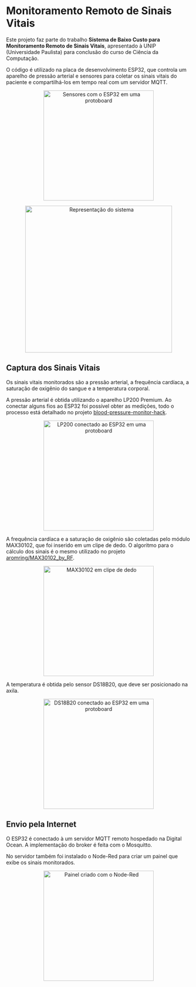 # Monitoramento Remoto de Sinais Vitais

Este projeto faz parte do trabalho **Sistema de Baixo Custo para Monitoramento Remoto de Sinais Vitais**, apresentado à UNIP (Universidade Paulista) para conclusão do curso de Ciência da Computação.

O código é utilizado na placa de desenvolvimento ESP32, que controla um aparelho de pressão arterial e sensores para coletar os sinais vitais do paciente e compartilhá-los em tempo real com um servidor MQTT.

<p align="center"><img src="https://raw.githubusercontent.com/Andreick/ESP32-health-monitor/assets/imgs/prototype.jpg" alt="Sensores com o ESP32 em uma protoboard" height="300"></p>

<p align="center"><img src="https://raw.githubusercontent.com/Andreick/ESP32-health-monitor/assets/imgs/visao_global.png" alt="Representação do sistema" height="400"></p>

## Captura dos Sinais Vitais

Os sinais vitais monitorados são a pressão arterial, a frequência cardíaca, a saturação de oxigênio do sangue e a temperatura corporal.

A pressão arterial é obtida utilizando o aparelho LP200 Premium. Ao conectar alguns fios ao ESP32 foi possível obter as medições, todo o processo está detalhado no projeto [blood-pressure-monitor-hack](https://github.com/Andreick/blood-pressure-monitor-hack).

<p align="center"><img src="https://raw.githubusercontent.com/Andreick/ESP32-health-monitor/assets/imgs/LP200.jpg" alt="LP200 conectado ao ESP32 em uma protoboard" height="300"></p>

A frequência cardíaca e a saturação de oxigênio são coletadas pelo módulo MAX30102, que foi inserido em um clipe de dedo. O algoritmo para o cálculo dos sinais é o mesmo utilizado no projeto [aromring/MAX30102_by_RF](https://github.com/aromring/MAX30102_by_RF).

<p align="center"><img src="https://raw.githubusercontent.com/Andreick/ESP32-health-monitor/assets/imgs/MAX30102.jpg" alt="MAX30102 em clipe de dedo" height="300"></p>

A temperatura é obtida pelo sensor DS18B20, que deve ser posicionado na axila.

<p align="center"><img src="https://raw.githubusercontent.com/Andreick/ESP32-health-monitor/assets/imgs/DS18B20.jpg" alt="DS18B20 conectado ao ESP32 em uma protoboard" height="300"></p>

## Envio pela Internet

O ESP32 é conectado à um servidor MQTT remoto hospedado na Digital Ocean. A implementação do broker é feita com o Mosquitto.

No servidor também foi instalado o Node-Red para criar um painel que exibe os sinais monitorados.

<p align="center"><img src="https://raw.githubusercontent.com/Andreick/ESP32-health-monitor/assets/imgs/painel.png" alt="Painel criado com o Node-Red" height="300"></p>